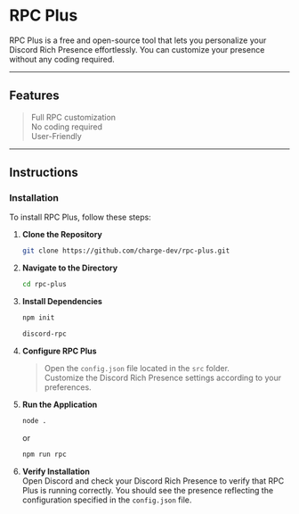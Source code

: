 # RPC Plus

RPC Plus is a free and open-source tool that lets you personalize your Discord Rich Presence effortlessly. You can customize your presence without any coding required.

---

## Features
> Full RPC customization<br>
> No coding required<br>
> User-Friendly

---

## Instructions

### Installation

To install RPC Plus, follow these steps:

1. **Clone the Repository**
   ```bash
   git clone https://github.com/charge-dev/rpc-plus.git
   ```

2. **Navigate to the Directory**
   ```bash
   cd rpc-plus
   ```

3. **Install Dependencies**
   ```bash
   npm init
   ```
   ```bash
   discord-rpc
   ```

4. **Configure RPC Plus**
   > Open the `config.json` file located in the `src` folder.<br>
   > Customize the Discord Rich Presence settings according to your preferences.

5. **Run the Application**
   ```bash
   node .
   ```
   or
   ```bash
   npm run rpc
   ```

7. **Verify Installation**<br>
   Open Discord and check your Discord Rich Presence to verify that RPC Plus is running correctly. You should see the presence reflecting the configuration specified in the `config.json` file.
